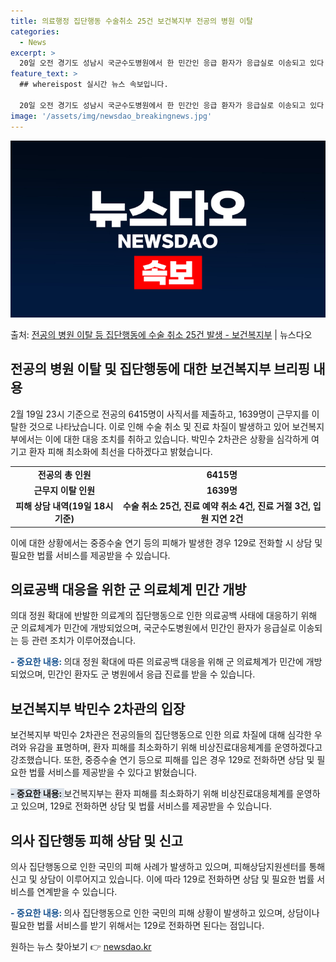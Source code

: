 ```yaml
---
title: 의료행정 집단행동 수술취소 25건 보건복지부 전공의 병원 이탈
categories:
  - News
excerpt: >
  20일 오전 경기도 성남시 국군수도병원에서 한 민간인 응급 환자가 응급실로 이송되고 있다. 군 당국은 정부의…
feature_text: >
  ## whereispost 실시간 뉴스 속보입니다.

  20일 오전 경기도 성남시 국군수도병원에서 한 민간인 응급 환자가 응급실로 이송되고 있다. 군 당국은 정부의…
image: '/assets/img/newsdao_breakingnews.jpg'
---
```


![뉴스다오 속보](/assets/img/newsdao_breakingnews.jpg)

<p>출처: <a href="https://newsdao.kr/3190" rel="dofollow">전공의 병원 이탈 등 집단행동에 수술 취소 25건 발생 - 보건복지부</a> | 뉴스다오</p>

<h2 data-ke-size="size26">전공의 병원 이탈 및 집단행동에 대한 보건복지부 브리핑 내용</h2>
<p data-ke-size="size16">2월 19일 23시 기준으로 전공의 6415명이 사직서를 제출하고, 1639명이 근무지를 이탈한 것으로 나타났습니다. 이로 인해 수술 취소 및 진료 차질이 발생하고 있어 보건복지부에서는 이에 대한 대응 조치를 취하고 있습니다. 박민수 2차관은 상황을 심각하게 여기고 환자 피해 최소화에 최선을 다하겠다고 밝혔습니다.</p>
<table>
  <tr>
    <td style="text-align: center; height: 17px;"><b>전공의 총 인원</b></td>
    <td style="text-align: center; height: 17px;"><b>6415명</b></td>
  </tr>
  <tr>
    <td style="text-align: center; height: 17px;"><b>근무지 이탈 인원</b></td>
    <td style="text-align: center; height: 17px;"><b>1639명</b></td>
  </tr>
  <tr>
    <td style="text-align: center; height: 17px;"><b>피해 상담 내역(19일 18시 기준)</b></td>
    <td style="text-align: center; height: 17px;"><b>수술 취소 25건, 진료 예약 취소 4건, 진료 거절 3건, 입원 지연 2건</b></td>
  </tr>
</table>
<p data-ke-size="size16">이에 대한 상황에서는 중증수술 연기 등의 피해가 발생한 경우 129로 전화할 시 상담 및 필요한 법률 서비스를 제공받을 수 있습니다.</p>

<h2 data-ke-size="size26">의료공백 대응을 위한 군 의료체계 민간 개방</h2>
<p data-ke-size="size16">의대 정원 확대에 반발한 의료계의 집단행동으로 인한 의료공백 사태에 대응하기 위해 군 의료체계가 민간에 개방되었으며, 국군수도병원에서 민간인 환자가 응급실로 이송되는 등 관련 조치가 이루어졌습니다.</p>
<p data-ke-size="size16"><b><span style="color: #1a5490;">- 중요한 내용: </span></b>의대 정원 확대에 따른 의료공백 대응을 위해 군 의료체계가 민간에 개방되었으며, 민간인 환자도 군 병원에서 응급 진료를 받을 수 있습니다.</p>

<h2 data-ke-size="size26">보건복지부 박민수 2차관의 입장</h2>
<p data-ke-size="size16">보건복지부 박민수 2차관은 전공의들의 집단행동으로 인한 의료 차질에 대해 심각한 우려와 유감을 표명하며, 환자 피해를 최소화하기 위해 비상진료대응체계를 운영하겠다고 강조했습니다. 또한, 중증수술 연기 등으로 피해를 입은 경우 129로 전화하면 상담 및 필요한 법률 서비스를 제공받을 수 있다고 밝혔습니다.</p>
<p data-ke-size="size16"><b><span style="background-color: #21538527;">- 중요한 내용: </span></b>보건복지부는 환자 피해를 최소화하기 위해 비상진료대응체계를 운영하고 있으며, 129로 전화하면 상담 및 법률 서비스를 제공받을 수 있습니다.</p>

<h2 data-ke-size="size26">의사 집단행동 피해 상담 및 신고</h2>
<p data-ke-size="size16">의사 집단행동으로 인한 국민의 피해 사례가 발생하고 있으며, 피해상담지원센터를 통해 신고 및 상담이 이루어지고 있습니다. 이에 따라 129로 전화하면 상담 및 필요한 법률 서비스를 연계받을 수 있습니다.</p>
<p data-ke-size="size16"><b><span style="color: #1a5490;">- 중요한 내용: </span></b>의사 집단행동으로 인한 국민의 피해 상황이 발생하고 있으며, 상담이나 필요한 법률 서비스를 받기 위해서는 129로 전화하면 된다는 점입니다.</p> 

원하는 뉴스 찾아보기 👉 <a href="https://newsdao.kr" rel="dofollow">newsdao.kr</a>


